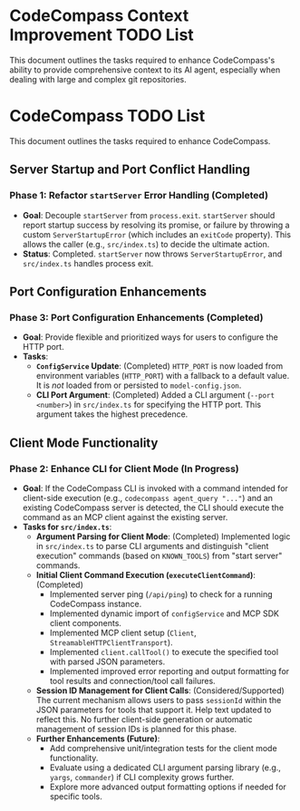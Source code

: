 # CodeCompass Context Improvement TODO List

This document outlines the tasks required to enhance CodeCompass's ability to provide comprehensive context to its AI agent, especially when dealing with large and complex git repositories.
# CodeCompass TODO List

This document outlines the tasks required to enhance CodeCompass.

## Server Startup and Port Conflict Handling

### Phase 1: Refactor `startServer` Error Handling (Completed)
- **Goal**: Decouple `startServer` from `process.exit`. `startServer` should report startup success by resolving its promise, or failure by throwing a custom `ServerStartupError` (which includes an `exitCode` property). This allows the caller (e.g., `src/index.ts`) to decide the ultimate action.
- **Status**: Completed. `startServer` now throws `ServerStartupError`, and `src/index.ts` handles process exit.

## Port Configuration Enhancements

### Phase 3: Port Configuration Enhancements (Completed)
- **Goal**: Provide flexible and prioritized ways for users to configure the HTTP port.
- **Tasks**:
    - **`ConfigService` Update**: (Completed) `HTTP_PORT` is now loaded from environment variables (`HTTP_PORT`) with a fallback to a default value. It is *not* loaded from or persisted to `model-config.json`.
    - **CLI Port Argument**: (Completed) Added a CLI argument (`--port <number>`) in `src/index.ts` for specifying the HTTP port. This argument takes the highest precedence.

## Client Mode Functionality

### Phase 2: Enhance CLI for Client Mode (In Progress)
- **Goal**: If the CodeCompass CLI is invoked with a command intended for client-side execution (e.g., `codecompass agent_query "..."`) and an existing CodeCompass server is detected, the CLI should execute the command as an MCP client against the existing server.
- **Tasks for `src/index.ts`**:
    - **Argument Parsing for Client Mode**: (Completed) Implemented logic in `src/index.ts` to parse CLI arguments and distinguish "client execution" commands (based on `KNOWN_TOOLS`) from "start server" commands.
    - **Initial Client Command Execution (`executeClientCommand`)**: (Completed)
        - Implemented server ping (`/api/ping`) to check for a running CodeCompass instance.
        - Implemented dynamic import of `configService` and MCP SDK client components.
        - Implemented MCP client setup (`Client`, `StreamableHTTPClientTransport`).
        - Implemented `client.callTool()` to execute the specified tool with parsed JSON parameters.
        - Implemented improved error reporting and output formatting for tool results and connection/tool call failures.
    - **Session ID Management for Client Calls**: (Considered/Supported) The current mechanism allows users to pass `sessionId` within the JSON parameters for tools that support it. Help text updated to reflect this. No further client-side generation or automatic management of session IDs is planned for this phase.
    - **Further Enhancements (Future)**:
        - Add comprehensive unit/integration tests for the client mode functionality.
        - Evaluate using a dedicated CLI argument parsing library (e.g., `yargs`, `commander`) if CLI complexity grows further.
        - Explore more advanced output formatting options if needed for specific tools.
